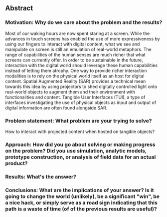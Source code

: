 ## Abstract
### Motivation: Why do we care about the problem and the results?
Most of our waking hours are now spent staring at a screen. While the advances in touch screens has enabled the use of more expressiveness by using our fingers to interact with digital content, what we see and manipulate on screen is still an emulation of real-world metaphors. The range of capabilities of the human senses are much richer that what screens can currently offer. In order to be sustainable in the future, interaction with the digital world should leverage these human capabilities instead of letting them atrophy. One way to provide richer interaction modalities is to rely on the physical world itself as an host for digital content. Spatial Augmented Reality (SAR) provides a technical mean towards this idea by using projectors to shed digitally controlled light onto real-world objects to augment them and their environment with functionalities and content. Tangible User Interfaces (TUI), a type of interfaces investigating the use of physical objects as input and output of digital information are often found alongside SAR.

### Problem statement: What problem are your trying to solve?
How to interact with projected content when hosted on tangible objects? 

### Approach: How did you go about solving or making progress on the problem? Did you use simulation, analytic models, prototype construction, or analysis of field data for an actual product?

### Results: What's the answer?

### Conclusions: What are the implications of your answer? Is it going to change the world (unlikely), be a significant "win", be a nice hack, or simply serve as a road sign indicating that this path is a waste of time (of of the previous results are useful)?